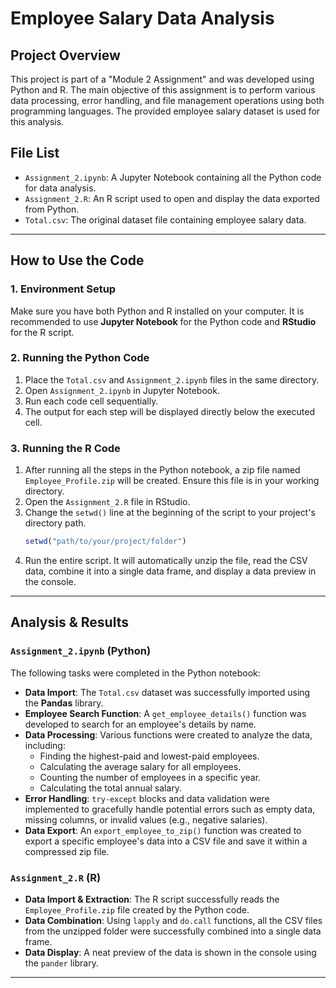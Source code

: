 # Employee Salary Data Analysis

## Project Overview

This project is part of a "Module 2 Assignment" and was developed using Python and R. The main objective of this assignment is to perform various data processing, error handling, and file management operations using both programming languages. The provided employee salary dataset is used for this analysis.

## File List

* `Assignment_2.ipynb`: A Jupyter Notebook containing all the Python code for data analysis.
* `Assignment_2.R`: An R script used to open and display the data exported from Python.
* `Total.csv`: The original dataset file containing employee salary data.

---

## How to Use the Code

### 1. Environment Setup

Make sure you have both Python and R installed on your computer. It is recommended to use **Jupyter Notebook** for the Python code and **RStudio** for the R script.

### 2. Running the Python Code

1. Place the `Total.csv` and `Assignment_2.ipynb` files in the same directory.
2. Open `Assignment_2.ipynb` in Jupyter Notebook.
3. Run each code cell sequentially.
4. The output for each step will be displayed directly below the executed cell.

### 3. Running the R Code

1. After running all the steps in the Python notebook, a zip file named `Employee_Profile.zip` will be created. Ensure this file is in your working directory.
2. Open the `Assignment_2.R` file in RStudio.
3. Change the `setwd()` line at the beginning of the script to your project's directory path.
   ```R
   setwd("path/to/your/project/folder")
    ```
4.  Run the entire script. It will automatically unzip the file, read the CSV data, combine it into a single data frame, and display a data preview in the console.

---

## Analysis & Results

### `Assignment_2.ipynb` (Python)

The following tasks were completed in the Python notebook:

* **Data Import**: The `Total.csv` dataset was successfully imported using the **Pandas** library.
* **Employee Search Function**: A `get_employee_details()` function was developed to search for an employee's details by name.
* **Data Processing**: Various functions were created to analyze the data, including:
    * Finding the highest-paid and lowest-paid employees.
    * Calculating the average salary for all employees.
    * Counting the number of employees in a specific year.
    * Calculating the total annual salary.
* **Error Handling**: `try-except` blocks and data validation were implemented to gracefully handle potential errors such as empty data, missing columns, or invalid values (e.g., negative salaries).
* **Data Export**: An `export_employee_to_zip()` function was created to export a specific employee's data into a CSV file and save it within a compressed zip file.

### `Assignment_2.R` (R)

* **Data Import & Extraction**: The R script successfully reads the `Employee_Profile.zip` file created by the Python code.
* **Data Combination**: Using `lapply` and `do.call` functions, all the CSV files from the unzipped folder were successfully combined into a single data frame.
* **Data Display**: A neat preview of the data is shown in the console using the `pander` library.

---
